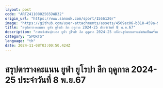 ```yaml
---
layout: post
code: "ART24110802565DWD32"
origin_url: "https://www.sanook.com/sport/1566120/"
image: "https://github.com/user-attachments/assets/4509ec06-b318-459a-9aa9-68f18f28e0ca"
title: "สรุปตารางคะแนน ยูฟ่า ยูโรปา ลีก ฤดูกาล 2024-25 ประจำวันที่ 8 พ.ย.67"
description: "การแข่งขันฟุตบอล ยูฟ่า ยูโรปา ลีก ฤดูกาล 2024-25 เปลี่ยนรูปแบบการแข่งขันเป็นครั้งแรก โดยจะไม่มีการแบ่งกลุ่ม แต่จะใช้ระบบการแข่งขันแบบกึ่งลีกแทน ทุกทีมจะแข่งทีมละ 8 นัด ตามกลุ่มที่ถูกแบ่ง แต่จะคิดคะแนนในตารางรวม"
category: "SPORTS"
language: "th"
date: 2024-11-08T03:00:50.424Z
---
```


# สรุปตารางคะแนน ยูฟ่า ยูโรปา ลีก ฤดูกาล 2024-25 ประจำวันที่ 8 พ.ย.67